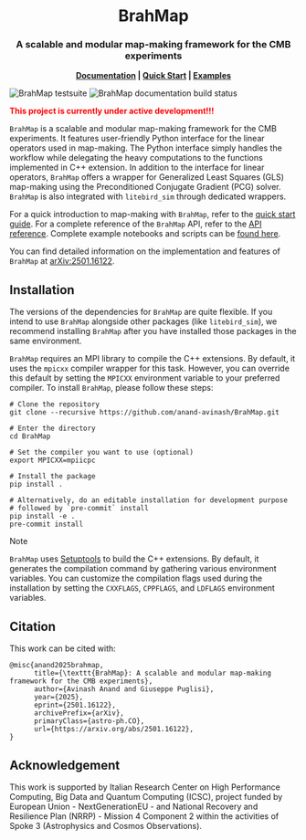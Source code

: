 <!-- markdownlint-disable MD033 -->
<p align="center"> <!-- markdownlint-disable-line -->
  <h1 align="center">BrahMap</h1>

  <h3 align="center">
  A scalable and modular map-making framework for the CMB experiments
  </h3>
  
  <p align="center">
  <strong>
      <a href="https://anand-avinash.github.io/BrahMap/">Documentation</a> |
      <a href="https://anand-avinash.github.io/BrahMap/quick_start/">
      Quick Start</a> |
      <a href="https://github.com/anand-avinash/BrahMap/tree/main/examples">
      Examples</a>
  </strong>
  </p>
</p>
<!-- markdownlint-enable MD033 -->

<!-- markdownlint-disable MD013 -->
![BrahMap testsuite](https://github.com/anand-avinash/BrahMap/actions/workflows/tests.yaml/badge.svg)
![BrahMap documentation build status](https://github.com/anand-avinash/BrahMap/actions/workflows/documentation.yaml/badge.svg)
<!-- markdownlint-enable MD013 -->

<!-- markdownlint-disable MD033 -->
<font color="red"> **This project is currently under active development!!!** </font>
<!-- markdownlint-enable MD033 -->

`BrahMap` is a scalable and modular map-making framework for the CMB
experiments. It features user-friendly Python interface for the linear
operators used in map-making. The Python interface simply handles the workflow
while delegating the heavy computations to the functions implemented in C++
extension. In addition to the interface for linear operators, `BrahMap` offers
a wrapper for Generalized Least Squares (GLS) map-making using the
Preconditioned Conjugate Gradient (PCG) solver. `BrahMap` is also integrated
with `litebird_sim` through dedicated wrappers.

For a quick introduction to map-making with `BrahMap`, refer to the
[quick start guide](https://anand-avinash.github.io/BrahMap/quick_start/).
For a complete reference of the `BrahMap` API, refer to the
[API reference](https://anand-avinash.github.io/BrahMap/api_reference/).
Complete example notebooks and scripts can be
[found here](./examples).

You can find detailed information on the implementation and features of
`BrahMap` at [arXiv:2501.16122](https://arxiv.org/abs/2501.16122).

## Installation

The versions of the dependencies for `BrahMap` are quite flexible. If you
intend to use `BrahMap` alongside other packages (like `litebird_sim`), we
recommend installing `BrahMap` after you have installed those packages in the
same environment.

`BrahMap` requires an MPI library to compile the C++ extensions. By default,
it uses the `mpicxx` compiler wrapper for this task. However, you can override
this default by setting the `MPICXX` environment variable to your preferred
compiler. To install `BrahMap`, please follow these steps:

```shell
# Clone the repository
git clone --recursive https://github.com/anand-avinash/BrahMap.git

# Enter the directory
cd BrahMap

# Set the compiler you want to use (optional)
export MPICXX=mpiicpc

# Install the package
pip install .

# Alternatively, do an editable installation for development purpose
# followed by `pre-commit` install
pip install -e .
pre-commit install
```

> [!NOTE]
> `BrahMap` uses [Setuptools](https://setuptools.pypa.io/en/latest/index.html)
> to build the C++ extensions. By default, it generates the compilation command
> by gathering various environment variables. You can customize the compilation
> flags used during the installation by setting the `CXXFLAGS`, `CPPFLAGS`,
> and `LDFLAGS` environment variables.

## Citation

This work can be cited with:

<!-- markdownlint-disable MD013 -->
```text
@misc{anand2025brahmap,
      title={\texttt{BrahMap}: A scalable and modular map-making framework for the CMB experiments}, 
      author={Avinash Anand and Giuseppe Puglisi},
      year={2025},
      eprint={2501.16122},
      archivePrefix={arXiv},
      primaryClass={astro-ph.CO},
      url={https://arxiv.org/abs/2501.16122}, 
}
```
<!-- markdownlint-enable MD013 -->

## Acknowledgement

This work is supported by Italian Research Center on High
Performance Computing, Big Data and Quantum Computing
(ICSC), project funded by European Union - NextGenerationEU - and National
Recovery and Resilience Plan (NRRP) - Mission 4 Component 2 within the
activities of Spoke 3 (Astrophysics and Cosmos Observations).
